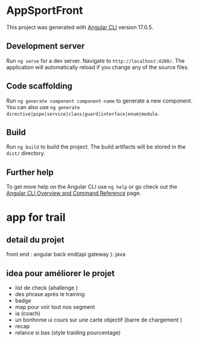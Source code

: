 # AppSportFront

This project was generated with [Angular CLI](https://github.com/angular/angular-cli) version 17.0.5.

## Development server

Run `ng serve` for a dev server. Navigate to `http://localhost:4200/`. The application will automatically reload if you change any of the source files.

## Code scaffolding

Run `ng generate component component-name` to generate a new component. You can also use `ng generate directive|pipe|service|class|guard|interface|enum|module`.

## Build

Run `ng build` to build the project. The build artifacts will be stored in the `dist/` directory.

## Further help

To get more help on the Angular CLI use `ng help` or go check out the [Angular CLI Overview and Command Reference](https://angular.io/cli) page.

# app for trail

## detail du projet

front end : angular
back end(api gateway ): java

## idea pour améliorer le projet

- list de check (ahallenge )
- des phrase aprés le training
- badge
- map pour voir tout nos segment
- ia (coach)
- un bonhome ui cours sur une carte objectif (barre de chargement )
- recap
- relance si bas (style traiding pourcentage)
